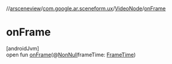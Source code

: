 //[arsceneview](../../../index.md)/[com.google.ar.sceneform.ux](../index.md)/[VideoNode](index.md)/[onFrame](on-frame.md)

# onFrame

[androidJvm]\
open fun [onFrame](on-frame.md)(@[NonNull](https://developer.android.com/reference/kotlin/androidx/annotation/NonNull.html)frameTime: [FrameTime](../../../../sceneview/sceneview/io.github.sceneview.utils/-frame-time/index.md))
